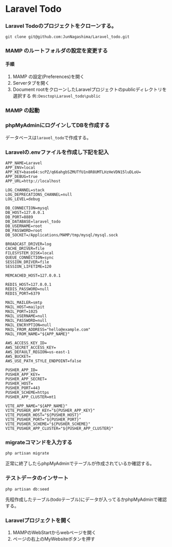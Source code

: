# Laravel Todo

### Laravel Todoのプロジェクトをクローンする。

```
git clone git@github.com:JunNagashima/Laravel_todo.git
```

### MAMP のルートフォルダの設定を変更する

#### 手順
1. MAMP の設定(Preferences)を開く
2. Serverタブを開く
3. Document rootをクローンしたLaravelプロジェクトのpublicディレクトリを選択する
`例:Desctop\Laravel_todo\public`

### MAMP の起動

### phpMyAdminにログインしてDBを作成する

データベースは`laravel_todo`で作成する。

### Laravelの.envファイルを作成し下記を記入
```
APP_NAME=Laravel
APP_ENV=local
APP_KEY=base64:scPZ/q66ahgbSZMUTfU1n8R8UMTLHzHeVDN15luDLoU=
APP_DEBUG=true
APP_URL=http://localhost

LOG_CHANNEL=stack
LOG_DEPRECATIONS_CHANNEL=null
LOG_LEVEL=debug

DB_CONNECTION=mysql
DB_HOST=127.0.0.1
DB_PORT=8889
DB_DATABASE=laravel_todo
DB_USERNAME=root
DB_PASSWORD=root
DB_SOCKET=/Applications/MAMP/tmp/mysql/mysql.sock

BROADCAST_DRIVER=log
CACHE_DRIVER=file
FILESYSTEM_DISK=local
QUEUE_CONNECTION=sync
SESSION_DRIVER=file
SESSION_LIFETIME=120

MEMCACHED_HOST=127.0.0.1

REDIS_HOST=127.0.0.1
REDIS_PASSWORD=null
REDIS_PORT=6379

MAIL_MAILER=smtp
MAIL_HOST=mailpit
MAIL_PORT=1025
MAIL_USERNAME=null
MAIL_PASSWORD=null
MAIL_ENCRYPTION=null
MAIL_FROM_ADDRESS="hello@example.com"
MAIL_FROM_NAME="${APP_NAME}"

AWS_ACCESS_KEY_ID=
AWS_SECRET_ACCESS_KEY=
AWS_DEFAULT_REGION=us-east-1
AWS_BUCKET=
AWS_USE_PATH_STYLE_ENDPOINT=false

PUSHER_APP_ID=
PUSHER_APP_KEY=
PUSHER_APP_SECRET=
PUSHER_HOST=
PUSHER_PORT=443
PUSHER_SCHEME=https
PUSHER_APP_CLUSTER=mt1

VITE_APP_NAME="${APP_NAME}"
VITE_PUSHER_APP_KEY="${PUSHER_APP_KEY}"
VITE_PUSHER_HOST="${PUSHER_HOST}"
VITE_PUSHER_PORT="${PUSHER_PORT}"
VITE_PUSHER_SCHEME="${PUSHER_SCHEME}"
VITE_PUSHER_APP_CLUSTER="${PUSHER_APP_CLUSTER}"

```

### migrateコマンドを入力する
```
php artisan migrate
```
正常に終了したらphpMyAdminでテーブルが作成されているか確認する。

### テストデータのインサート
```
php artisan db:seed
```
先程作成したテーブル(todoテーブル)にデータが入ってるかphpMyAdminで確認する。

### Laravelプロジェクトを開く

1. MAMPのWebStartからwebページを開く
2. ページの右上のMyWebsiteボタンを押す
